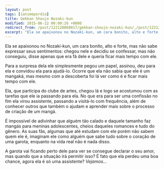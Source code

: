 ```yaml
---
layout: post
tags: [1animepordia]
title: Gekkan Shoujo Nozaki-kun
modified: 2015-06-22 00:00:26 +0000
redirect_from: /post/122120868017/gekkan-shoujo-nozaki-kun/,/post/122120868017/
excerpt: "Ela se apaixonou no Nozaki-kun, um cara bonito, alto e forte, mas não sabe expressar seus sentimentos: chegou nele e decidiu se confessar, mas não conseguiu, disse apenas que era fã dele e queria ficar mais tempo com ele.<br>"
---
```


Ela se apaixonou no Nozaki-kun, um cara bonito, alto e forte, mas não
sabe expressar seus sentimentos: chegou nele e decidiu se confessar, mas
não conseguiu, disse apenas que era fã dele e queria ficar mais tempo
com ele.

Para a surpresa dela ele simplesmente pegou um papel, assinou, deu para
ela e convidou ela para ajudá-lo. Ocorre que ela não sabia que ele é um
mangaká, mas mesmo com a descoberta foi lá ver como é e ficar mais tempo
com ele.

Ela, que participa do clube de artes, chegou lá e logo se acostumou com
as tarefas que ele ia passando para ela. No que era para ser uma
confissão no fim ela virou assistente, passando a visitá-lo com
frequência, além de conhecer outros que também o ajudam e aprender mais
sobre o processo de criação de um mangá.

É impossível de adivinhar que alguém tão calado e daquele tamanho faz
mangás para meninas adolescentes, cheios daqueles romances e tudo do
gênero. As suas fãs, algumas que até estudam com ele porém não sabem
quem ele é, imaginam ele como alguém que sabe tudo sobre o coração de
uma garota, enquanto na vida real não é nada disso.

A garota vai ficando perto dele para ver se consegue declarar o seu
amor, mas quando que a situação irá permitir isso? É fato que ela perdeu
uma boa chance, agora ela é só uma assistente? *Vejamos…*


